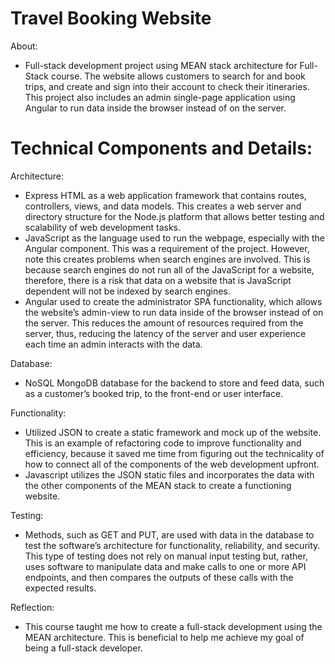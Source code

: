 # Travel Booking Website
About: 
- Full-stack development project using MEAN stack architecture for Full-Stack course. The website allows customers to search for and book trips, and create and sign into their account to check their itineraries. This project also includes an admin single-page application using Angular to run data inside the browser instead of on the server.


# Technical Components and Details:

Architecture:
- Express HTML as a web application framework that contains routes, controllers, views, and data models. This creates a web server and directory structure for the Node.js platform that allows better testing and scalability of web development tasks.
- JavaScript as the language used to run the webpage, especially with the Angular component. This was a requirement of the project. However, note this creates problems when search engines are involved. This is because search engines do not run all of the JavaScript for a website, therefore, there is a risk that data on a website that is JavaScript dependent will not be indexed by search engines.
- Angular used to create the administrator SPA functionality, which allows the website’s admin-view to run data inside of the browser instead of on the server. This reduces the amount of resources required from the server, thus, reducing the latency of the server and user experience each time an admin interacts with the data. 

Database: 
- NoSQL MongoDB database for the backend to store and feed data, such as a customer’s booked trip, to the front-end or user interface.

Functionality:
- Utilized JSON to create a static framework and mock up of the website. This is an example of refactoring code to improve functionality and efficiency, because it saved me time from figuring out the technicality of how to connect all of the components of the web development upfront.
- Javascript utilizes the JSON static files and incorporates the data with the other components of the MEAN stack to create a functioning website. 

Testing:
- Methods, such as GET and PUT, are used with data in the database to test the software’s architecture for functionality, reliability, and security. This type of testing does not rely on manual input testing but, rather, uses software to manipulate data and make calls to one or more API endpoints, and then compares the outputs of these calls with the expected results. 

Reflection:
- This course taught me how to create a full-stack development using the MEAN architecture. This is beneficial to help me achieve my goal of being a full-stack developer.
